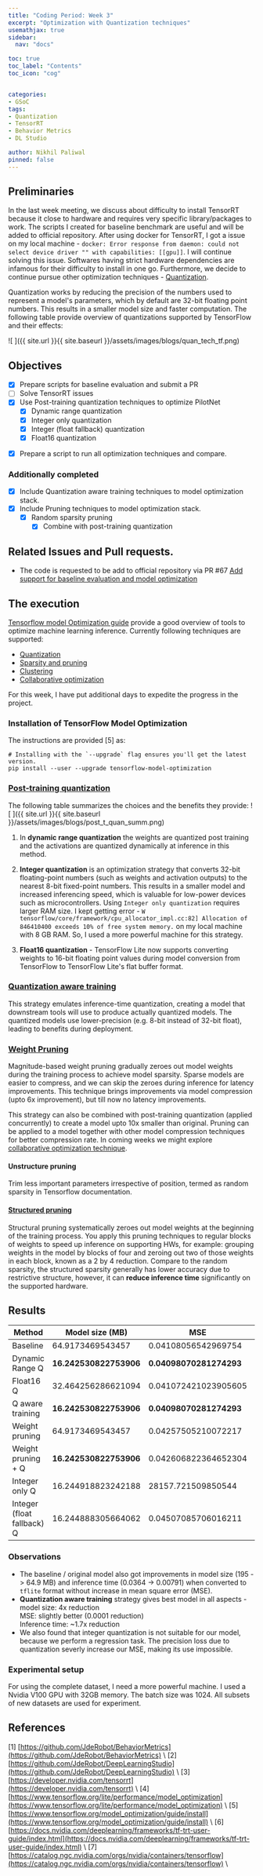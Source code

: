 ```yaml
---
title: "Coding Period: Week 3"
excerpt: "Optimization with Quantization techniques"
usemathjax: true
sidebar:
  nav: "docs"

toc: true
toc_label: "Contents"
toc_icon: "cog"


categories:
- GSoC
tags:
- Quantization
- TensorRT
- Behavior Metrics
- DL Studio

author: Nikhil Paliwal
pinned: false
---
```



## Preliminaries
In the last week meeting, we discuss about difficulty to install TensorRT because it close to hardware and requires very specific library/packages to work. The scripts I created for baseline benchmark are useful and will be added to official repository. After using docker for TensorRT, I got a issue on my local machine - `docker: Error response from daemon: could not select device driver "" with capabilities: [[gpu]]`. I will continue solving this issue. Softwares having strict hardware dependencies are infamous for their difficulty to install in one go. Furthermore, we decide to continue pursue other optimization techniques - [Quantization](https://www.tensorflow.org/lite/performance/model_optimization). 

Quantization works by reducing the precision of the numbers used to represent a model's parameters, which by default are 32-bit floating point numbers. This results in a smaller model size and faster computation. The following table provide overview of quantizations supported by TensorFlow and their effects:

![ ]({{ site.url }}{{ site.baseurl }}/assets/images/blogs/quan_tech_tf.png)


## Objectives

- [X] Prepare scripts for baseline evaluation and submit a PR
- [ ] Solve TensorRT issues
- [X] Use Post-training quantization techniques to optimize PilotNet
  - [X] Dynamic range quantization
  - [X] Integer only quantization
  - [X] Integer (float fallback) quantization
  - [X] Float16 quantization
<!-- - [ ] Use Post-training quantization techniques to optimize DeepestLSTMTinyPilotNet -->
- [X] Prepare a script to run all optimization techniques and compare.

### Additionally completed
- [X] Include Quantization aware training techniques to model optimization stack.
- [X] Include Pruning techniques to model optimization stack.
  - [X] Random sparsity pruning
    - [X] Combine with post-training quantization
  <!-- - [X] Structured pruning  -->

## Related Issues and Pull requests.
* The code is requested to be add to official repository via PR #67 [Add support for baseline evaluation and model optimization](https://github.com/JdeRobot/DeepLearningStudio/pull/67)

## The execution

[Tensorflow model Optimization guide](https://www.tensorflow.org/model_optimization/guide) provide a good overview of tools to optimize machine learning inference. Currently following techniques are supported:
- [Quantization](https://www.tensorflow.org/model_optimization/guide#quantization)
- [Sparsity and pruning](https://www.tensorflow.org/model_optimization/guide#sparsity_and_pruning)
- [Clustering](https://www.tensorflow.org/model_optimization/guide#clustering)
- [Collaborative optimization](https://www.tensorflow.org/model_optimization/guide#collaborative_optimizaiton)

For this week, I have put additional days to expedite the progress in the project.

### Installation of TensorFlow Model Optimization
The instructions are provided [5] as:
```
# Installing with the `--upgrade` flag ensures you'll get the latest version.
pip install --user --upgrade tensorflow-model-optimization
```

### [Post-training quantization](https://www.tensorflow.org/model_optimization/guide/quantization/post_training)

The following table summarizes the choices and the benefits they provide:
![ ]({{ site.url }}{{ site.baseurl }}/assets/images/blogs/post_t_quan_summ.png)


1. In **dynamic range quantization** the weights are quantized post training and the activations are quantized dynamically at inference in this method. 

2. **Integer quantization** is an optimization strategy that converts 32-bit floating-point numbers (such as weights and activation outputs) to the nearest 8-bit fixed-point numbers. This results in a smaller model and increased inferencing speed, which is valuable for low-power devices such as microcontrollers. Using `Integer only quantization` requires larger RAM size. I kept getting error - `W tensorflow/core/framework/cpu_allocator_impl.cc:82] Allocation of 846410400 exceeds 10% of free system memory.` on my local machine with 8 GB RAM. So, I used a more powerful machine for this strategy.

3. **Float16 quantization** - TensorFlow Lite now supports converting weights to 16-bit floating point values during model conversion from TensorFlow to TensorFlow Lite's flat buffer format. 

### [Quantization aware training](https://www.tensorflow.org/model_optimization/guide/quantization/training) 

This strategy emulates inference-time quantization, creating a model that downstream tools will use to produce actually quantized models. The quantized models use lower-precision (e.g. 8-bit instead of 32-bit float), leading to benefits during deployment.

### [Weight Pruning](https://www.tensorflow.org/model_optimization/guide/pruning)

Magnitude-based weight pruning gradually zeroes out model weights during the training process to achieve model sparsity. Sparse models are easier to compress, and we can skip the zeroes during inference for latency improvements. This technique brings improvements via model compression (upto 6x improvement), but till now no latency improvements. 

This strategy can also be combined with post-training quantization (applied concurrently) to create a model upto 10x smaller than original. Pruning can be applied to a model together with other model compression techniques for better compression rate. In coming weeks we might explore [collaborative optimization technique](https://blog.tensorflow.org/2021/10/Collaborative-Optimizations.html).

#### Unstructure pruning
Trim less important parameters irrespective of position, termed as random sparsity in Tensorflow documentation.

#### [Structured pruning](https://www.tensorflow.org/model_optimization/guide/pruning/pruning_with_sparsity_2_by_4)
Structural pruning systematically zeroes out model weights at the beginning of the training process. You apply this pruning techniques to regular blocks of weights to speed up inference on supporting HWs, for example: grouping weights in the model by blocks of four and zeroing out two of those weights in each block, known as a 2 by 4 reduction. Compare to the random sparsity, the structured sparsity generally has lower accuracy due to restrictive structure, however, it can **reduce inference time** significantly on the supported hardware.


## Results

Method  | Model size (MB) | MSE  | Inference time (s)
--- | --- | --- | --- 
Baseline | 64.9173469543457 | 0.04108056542969754 | 0.007913553237915039 
Dynamic Range Q | **16.242530822753906** | **0.04098070281274293** | 0.004902467966079712
Float16 Q | 32.464256286621094 | 0.041072421023905605 | 0.007940708875656129
Q aware training | **16.242530822753906** | **0.04098070281274293** | **0.004691281318664551**
Weight pruning | 64.9173469543457 | 0.04257505210072217 | 0.0077278904914855956
Weight pruning + Q | **16.242530822753906** | 0.042606822364652304 | 0.004810283422470093
Integer only Q | 16.244918823242188 | 28157.721509850544 | 0.007908073902130127
Integer (float fallback) Q | 16.244888305664062 | 0.04507085706016211 | 0.00781548523902893


### Observations
* The baseline / original model also got improvements in model size (195 -> 64.9 MB) and inference time (0.0364 -> 0.00791) when converted to `tflite` format without increase in mean square error (MSE).
* **Quantization aware training** strategy gives best model in all aspects - <br>
    model size: 4x reduction <br>
    MSE: slightly better (0.0001 reduction) <br>
    Inference time: ~1.7x reduction
* We also found that integer quantization is not suitable for our model, because we perform a regression task. The precision loss due to quantization severly increase our MSE, making its use impossible.

### Experimental setup
For using the complete dataset, I need a more powerful machine. I used a Nvidia V100 GPU with 32GB memory. The batch size was 1024. All subsets of new datasets are used for experiment.  

## References

[1] [https://github.com/JdeRobot/BehaviorMetrics](https://github.com/JdeRobot/BehaviorMetrics) \\
[2] [https://github.com/JdeRobot/DeepLearningStudio](https://github.com/JdeRobot/DeepLearningStudio) \\
[3] [https://developer.nvidia.com/tensorrt](https://developer.nvidia.com/tensorrt) \\
[4] [https://www.tensorflow.org/lite/performance/model_optimization](https://www.tensorflow.org/lite/performance/model_optimization) \\
[5] [https://www.tensorflow.org/model_optimization/guide/install](https://www.tensorflow.org/model_optimization/guide/install) \\
[6] [https://docs.nvidia.com/deeplearning/frameworks/tf-trt-user-guide/index.html](https://docs.nvidia.com/deeplearning/frameworks/tf-trt-user-guide/index.html) \\
[7] [https://catalog.ngc.nvidia.com/orgs/nvidia/containers/tensorflow](https://catalog.ngc.nvidia.com/orgs/nvidia/containers/tensorflow) \\